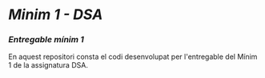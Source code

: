 # *Minim 1 - DSA* 
### *Entregable mínim 1*

En aquest repositori consta el codi desenvolupat per l'entregable del Mínim 1 de la assignatura DSA.
